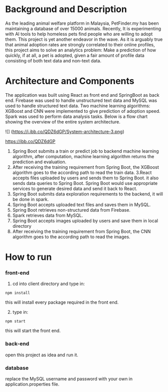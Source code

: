 # Background and Description
As the leading animal welfare platform in Malaysia, PetFinder.my has been maintaining a database of over 15000 animals. Recently, It is experimenting with AI tools to help homeless pets find people who are willing to adopt them. This project is yet another endeavor in the wave. As it is arguably true that animal adoption rates are strongly correlated to their online profiles,  this project aims to solve an analytics problem: Make a prediction of how quickly, if at all, a pet is adopted, given a fair amount of profile data consisting of both text data and non-text data. 
# Architecture and Components
The application was built using React as front end and SpringBoot as back end. Firebase was used to handle unstructured text data and MySQL was used to handle structured text data. Two machine learning algorithms: XGBoost and CNN were implemented to give prediction of adoption speed. Spark was used to perform data analysis tasks. Below is a flow chart showing the overview of the entire system architecture.

![] (https://i.ibb.co/QDZ6dGP/System-architecture-3.png)

https://ibb.co/QDZ6dGP

1. Spring Boot submits a train or predict job to backend machine learning algorithm, after computation, machine learning algorithm returns the prediction and evaluation.
2. After receiving the training requirement from Spring Boot, the XGBoost algorithm goes to the according path to read the train data.
3.React accepts files uploaded by users and sends them to Spring Boot. it also sends data queries to Spring Boot. Spring Boot would use appropriate services to generate desired data and send it back to React. 
4. Spring Boot submits data exploration requirements to the backend, it will be done in spark.
5. Spring Boot accepts uploaded text files and saves them in MySQL. 
6. Spring Boot retrieves non-structured data from Firebase.
7. Spark retrieves data from MySQL.
8. Spring Boot accepts images uploaded by users and save them in local directory
9. After receiving the training requirement from Spring Boot, the CNN algorithm goes to the according path to read the images.

# How to run
### front-end
1. cd into client directory and type in:
```
npm install
```
this will install every package required in the front end.

2. type in:
```
npm start
```
this will start the front end. 

### back-end
open this project as idea and run it.

### database
replace the MySQL username and password with your own in application.properties file.
